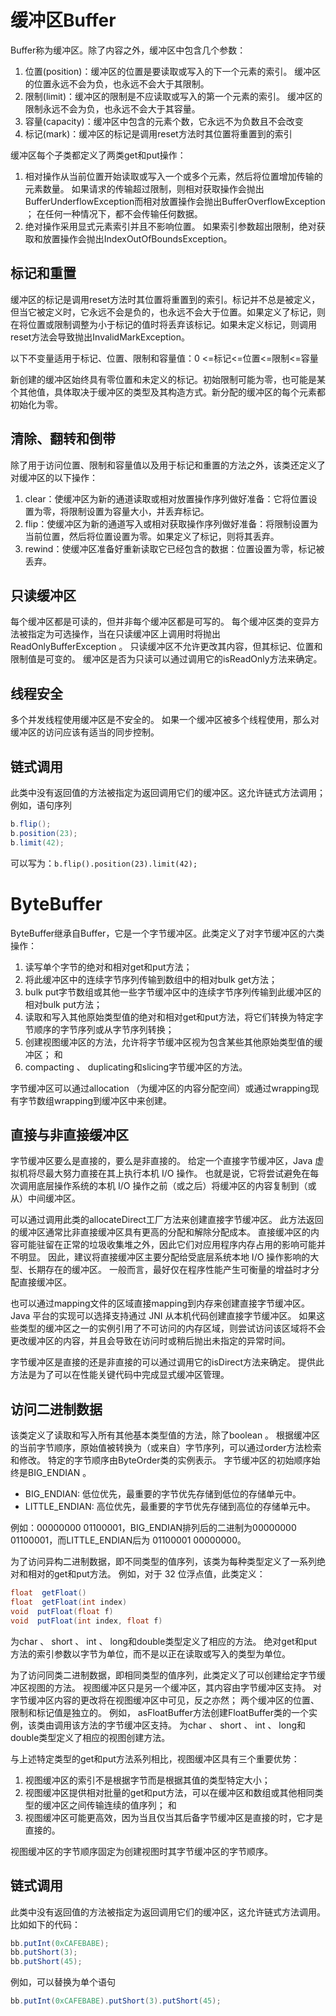 # 缓冲区Buffer

Buffer称为缓冲区。除了内容之外，缓冲区中包含几个参数：

1. 位置(position)：缓冲区的位置是要读取或写入的下一个元素的索引。 缓冲区的位置永远不会为负，也永远不会大于其限制。 
2. 限制(limit)：缓冲区的限制是不应读取或写入的第一个元素的索引。 缓冲区的限制永远不会为负，也永远不会大于其容量。 
3. 容量(capacity)：缓冲区中包含的元素个数，它永远不为负数且不会改变 
4. 标记(mark)：缓冲区的标记是调用reset方法时其位置将重置到的索引

缓冲区每个子类都定义了两类get和put操作： 

1. 相对操作从当前位置开始读取或写入一个或多个元素，然后将位置增加传输的元素数量。 如果请求的传输超过限制，则相对获取操作会抛出BufferUnderflowException而相对放置操作会抛出BufferOverflowException ； 在任何一种情况下，都不会传输任何数据。 
2. 绝对操作采用显式元素索引并且不影响位置。 如果索引参数超出限制，绝对获取和放置操作会抛出IndexOutOfBoundsException。

## 标记和重置

缓冲区的标记是调用reset方法时其位置将重置到的索引。标记并不总是被定义，但当它被定义时，它永远不会是负的，也永远不会大于位置。如果定义了标记，则在将位置或限制调整为小于标记的值时将丢弃该标记。如果未定义标记，则调用reset方法会导致抛出InvalidMarkException。

以下不变量适用于标记、位置、限制和容量值：0 <=标记<=位置<=限制<=容量

新创建的缓冲区始终具有零位置和未定义的标记。初始限制可能为零，也可能是某个其他值，具体取决于缓冲区的类型及其构造方式。新分配的缓冲区的每个元素都初始化为零。

## 清除、翻转和倒带

除了用于访问位置、限制和容量值以及用于标记和重置的方法之外，该类还定义了对缓冲区的以下操作： 

1. clear：使缓冲区为新的通道读取或相对放置操作序列做好准备：它将位置设置为零，将限制设置为容量大小，并丢弃标记。 
2. flip：使缓冲区为新的通道写入或相对获取操作序列做好准备：将限制设置为当前位置，然后将位置设置为零。如果定义了标记，则将其丢弃。 
3. rewind：使缓冲区准备好重新读取它已经包含的数据：位置设置为零，标记被丢弃。

## 只读缓冲区

每个缓冲区都是可读的，但并非每个缓冲区都是可写的。 每个缓冲区类的变异方法被指定为可选操作，当在只读缓冲区上调用时将抛出ReadOnlyBufferException 。 只读缓冲区不允许更改其内容，但其标记、位置和限制值是可变的。 缓冲区是否为只读可以通过调用它的isReadOnly方法来确定。

## 线程安全

多个并发线程使用缓冲区是不安全的。 如果一个缓冲区被多个线程使用，那么对缓冲区的访问应该有适当的同步控制。

## 链式调用

此类中没有返回值的方法被指定为返回调用它们的缓冲区。这允许链式方法调用； 
例如，语句序列 
```java
b.flip(); 
b.position(23); 
b.limit(42); 
```

可以写为：`b.flip().position(23).limit(42);`

# ByteBuffer

ByteBuffer继承自Buffer，它是一个字节缓冲区。此类定义了对字节缓冲区的六类操作：
1. 读写单个字节的绝对和相对get和put方法；
2. 将此缓冲区中的连续字节序列传输到数组中的相对bulk get方法；
3. bulk put字节数组或其他一些字节缓冲区中的连续字节序列传输到此缓冲区的相对bulk put方法；
4. 读取和写入其他原始类型值的绝对和相对get和put方法，将它们转换为特定字节顺序的字节序列或从字节序列转换；
5. 创建视图缓冲区的方法，允许将字节缓冲区视为包含某些其他原始类型值的缓冲区； 和
6. compacting 、 duplicating和slicing字节缓冲区的方法。

字节缓冲区可以通过allocation （为缓冲区的内容分配空间）或通过wrapping现有字节数组wrapping到缓冲区中来创建。

## 直接与非直接缓冲区

字节缓冲区要么是直接的，要么是非直接的。 给定一个直接字节缓冲区，Java 虚拟机将尽最大努力直接在其上执行本机 I/O 操作。 也就是说，它将尝试避免在每次调用底层操作系统的本机 I/O 操作之前（或之后）将缓冲区的内容复制到（或从）中间缓冲区。

可以通过调用此类的allocateDirect工厂方法来创建直接字节缓冲区。 此方法返回的缓冲区通常比非直接缓冲区具有更高的分配和解除分配成本。 直接缓冲区的内容可能驻留在正常的垃圾收集堆之外，因此它们对应用程序内存占用的影响可能并不明显。 因此，建议将直接缓冲区主要分配给受底层系统本地 I/O 操作影响的大型、长期存在的缓冲区。 一般而言，最好仅在程序性能产生可衡量的增益时才分配直接缓冲区。

也可以通过mapping文件的区域直接mapping到内存来创建直接字节缓冲区。 Java 平台的实现可以选择支持通过 JNI 从本机代码创建直接字节缓冲区。 如果这些类型的缓冲区之一的实例引用了不可访问的内存区域，则尝试访问该区域将不会更改缓冲区的内容，并且会导致在访问时或稍后抛出未指定的异常时间。

字节缓冲区是直接的还是非直接的可以通过调用它的isDirect方法来确定。 提供此方法是为了可以在性能关键代码中完成显式缓冲区管理。

## 访问二进制数据

该类定义了读取和写入所有其他基本类型值的方法，除了boolean 。 根据缓冲区的当前字节顺序，原始值被转换为（或来自）字节序列，可以通过order方法检索和修改。 特定的字节顺序由ByteOrder类的实例表示。 字节缓冲区的初始顺序始终是BIG_ENDIAN 。

* BIG_ENDIAN: 低位优先，最重要的字节优先存储到低位的存储单元中。 
* LITTLE_ENDIAN: 高位优先，最重要的字节优先存储到高位的存储单元中。

例如：00000000 01100001，BIG_ENDIAN排列后的二进制为00000000 01100001，而LITTLE_ENDIAN后为 01100001 00000000。 

为了访问异构二进制数据，即不同类型的值序列，该类为每种类型定义了一系列绝对和相对的get和put方法。 例如，对于 32 位浮点值，此类定义：

```java
float  getFloat()
float  getFloat(int index)
void  putFloat(float f)
void  putFloat(int index, float f)
```

为char 、 short 、 int 、 long和double类型定义了相应的方法。 绝对get和put方法的索引参数以字节为单位，而不是以正在读取或写入的类型为单位。

为了访问同类二进制数据，即相同类型的值序列，此类定义了可以创建给定字节缓冲区视图的方法。 视图缓冲区只是另一个缓冲区，其内容由字节缓冲区支持。 对字节缓冲区内容的更改将在视图缓冲区中可见，反之亦然； 两个缓冲区的位置、限制和标记值是独立的。 例如， asFloatBuffer方法创建FloatBuffer类的一个实例，该类由调用该方法的字节缓冲区支持。 为char 、 short 、 int 、 long和double类型定义了相应的视图创建方法。

与上述特定类型的get和put方法系列相比，视图缓冲区具有三个重要优势：
1. 视图缓冲区的索引不是根据字节而是根据其值的类型特定大小；
2. 视图缓冲区提供相对批量的get和put方法，可以在缓冲区和数组或其他相同类型的缓冲区之间传输连续的值序列； 和
3. 视图缓冲区可能更高效，因为当且仅当其后备字节缓冲区是直接的时，它才是直接的。

视图缓冲区的字节顺序固定为创建视图时其字节缓冲区的字节顺序。

## 链式调用

此类中没有返回值的方法被指定为返回调用它们的缓冲区，这允许链式方法调用。比如如下的代码：

```java
bb.putInt(0xCAFEBABE);
bb.putShort(3);
bb.putShort(45);
```

例如，可以替换为单个语句
```java
bb.putInt(0xCAFEBABE).putShort(3).putShort(45);
```